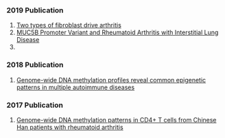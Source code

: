 ### 2019 Publication

1. [Two types of fibroblast drive arthritis](./2019/d41586-019-01594-9.pdf)
2. [MUC5B Promoter Variant and Rheumatoid Arthritis with Interstitial Lung Disease](./2019/nejmoa18015622019.pdf)
3.  

### 2018 Publication
1. [Genome-wide DNA methylation profiles reveal common epigenetic patterns in multiple autoimmune diseases](https://www.frontiersin.org/articles/10.3389/fgene.2019.00223/full)

### 2017 Publication
1. [Genome-wide DNA methylation patterns in CD4+ T cells from Chinese Han patients with rheumatoid arthritis](./2017/)
